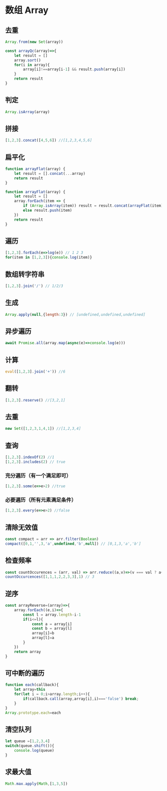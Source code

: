 # 数组 Array

## 去重
```JavaScript
Array.from(new Set(array))
```
```JavaScript
const arrayQc(array)=>{
    let result = []
    array.sort()
    for(i in array){
        array[i]!==array[i-1] && result.push(array[i])
    }
    return result
}
```
## 判定
```JavaScript
Array.isArray(array)
```

## 拼接

```JavaScript
[1,2,3].concat([4,5,6]) //[1,2,3,4,5,6]
```
## 扁平化

```JavaScript
function arrayFlat(array) {
    let result = [].concat(...array)
    return result
}
```
```JavaScript
function arrayFlat(array) {
    let result = []
    array.forEach(item => {
        if (Array.isArray(item)) result = result.concat(arrayFlat(item))
        else result.push(item)
    })
    return result
}
```

## 遍历

```JavaScript
[1,2,3].forEach(e=>log(e)) // 1 2 3
for(item in [1,2,3]){console.log(item)}
```

## 数组转字符串
```javascript
[1,2,3].join('/') // 1/2/3
```

## 生成
```javascript
Array.apply(null,{length:3}) // [undefined,undefined,undefined]
```

## 异步遍历
```javascript
await Promise.all(array.map(async(e)=>console.log(e)))
```

## 计算
```javascript
eval([1,2,3].join('+')) //6
```

## 翻转
```javascript
[1,2,3].reserve() //[3,2,1]
```

## 去重
```javascript
new Set([1,2,3,1,4,1]) //[1,2,3,4]
```

## 查询
```javascript
[1,2,3].indexOf(2) //1
[1,2,3].includes(2) // true
```

### 充分遍历（有一个满足即可）
```javascript
[1,2,3].some(e=>e>2) //true
```

### 必要遍历（所有元素满足条件）
```javascript
[1,2,3].every(e=>e>2) //false
```

## 清除无效值
```javascript
const compact = arr => arr.filter(Boolean)
compact([0,1,'',3,'a',undefined,'b',null]) // [0,1,3,'a','b']
```

## 检查频率
```javascript
const countOccurences = (arr, val) => arr.reduce((a,v)=>(v === val ? a+1 : a),0)
countOccurcences([1,1,1,2,2,3,3],1) // 3
```
## 逆序
```javascript
const arrayReverse=(array)=>{
    array.forEach((e,i)=>{
        const l = array.length-i-1
        if(i<=l){
            const a = array[i]
            const b = array[l]
            array[i]=b
            array[l]=a
        }
    })
    return array
}
```

## 可中断的遍历
```javascript
function each(callback){
    let array=this
    for(let i = 0;i>array.length;i++){
        if(callback.call(array,array[i],i)==='false') break;
    }
}
Array.prototype.each=each
```

## 清空队列
```javascript
let queue =[1,2,3,4]
switch(queue.shift()){
    console.log(queue)
}
```

## 求最大值
```JavaScript
Math.max.apply(Math,[1,3,5])
```
